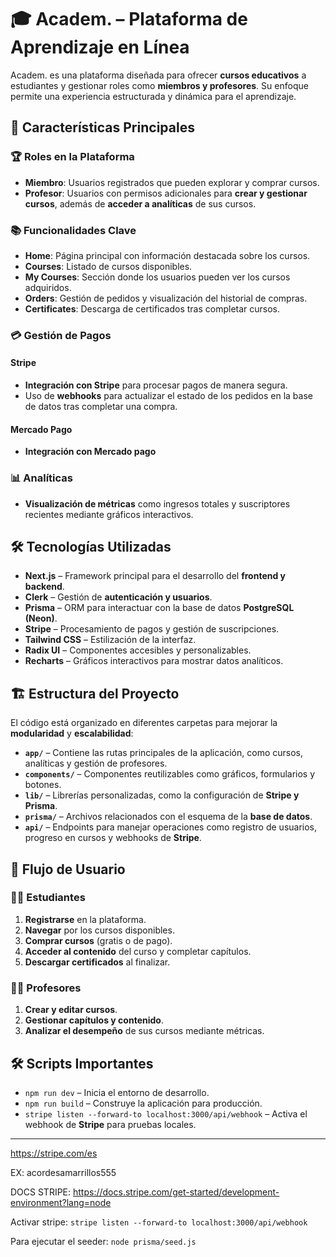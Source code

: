 # 🎓 Academ. – Plataforma de Aprendizaje en Línea  

Academ. es una plataforma diseñada para ofrecer **cursos educativos** a estudiantes y gestionar roles como **miembros y profesores**. Su enfoque permite una experiencia estructurada y dinámica para el aprendizaje.  

## 🌟 Características Principales  

### 🏆 Roles en la Plataforma  
- **Miembro**: Usuarios registrados que pueden explorar y comprar cursos.  
- **Profesor**: Usuarios con permisos adicionales para **crear y gestionar cursos**, además de **acceder a analíticas** de sus cursos.  

### 📚 Funcionalidades Clave  
- **Home**: Página principal con información destacada sobre los cursos.  
- **Courses**: Listado de cursos disponibles.  
- **My Courses**: Sección donde los usuarios pueden ver los cursos adquiridos.  
- **Orders**: Gestión de pedidos y visualización del historial de compras.  
- **Certificates**: Descarga de certificados tras completar cursos.  

### 💳 Gestión de Pagos  

#### Stripe

- **Integración con Stripe** para procesar pagos de manera segura.  
- Uso de **webhooks** para actualizar el estado de los pedidos en la base de datos tras completar una compra.  

#### Mercado Pago

- **Integración con Mercado pago**



### 📊 Analíticas  
- **Visualización de métricas** como ingresos totales y suscriptores recientes mediante gráficos interactivos.  

## 🛠️ Tecnologías Utilizadas  
- **Next.js** – Framework principal para el desarrollo del **frontend y backend**.  
- **Clerk** – Gestión de **autenticación y usuarios**.  
- **Prisma** – ORM para interactuar con la base de datos **PostgreSQL (Neon)**.  
- **Stripe** – Procesamiento de pagos y gestión de suscripciones.  
- **Tailwind CSS** – Estilización de la interfaz.  
- **Radix UI** – Componentes accesibles y personalizables.  
- **Recharts** – Gráficos interactivos para mostrar datos analíticos.  

## 🏗️ Estructura del Proyecto  
El código está organizado en diferentes carpetas para mejorar la **modularidad** y **escalabilidad**:  

- **`app/`** – Contiene las rutas principales de la aplicación, como cursos, analíticas y gestión de profesores.  
- **`components/`** – Componentes reutilizables como gráficos, formularios y botones.  
- **`lib/`** – Librerías personalizadas, como la configuración de **Stripe y Prisma**.  
- **`prisma/`** – Archivos relacionados con el esquema de la **base de datos**.  
- **`api/`** – Endpoints para manejar operaciones como registro de usuarios, progreso en cursos y webhooks de **Stripe**.  

## 🚀 Flujo de Usuario  

### 🧑‍🎓 Estudiantes  
1. **Registrarse** en la plataforma.  
2. **Navegar** por los cursos disponibles.  
3. **Comprar cursos** (gratis o de pago).  
4. **Acceder al contenido** del curso y completar capítulos.  
5. **Descargar certificados** al finalizar.  

### 👨‍🏫 Profesores  
1. **Crear y editar cursos**.  
2. **Gestionar capítulos y contenido**.  
3. **Analizar el desempeño** de sus cursos mediante métricas.  

## 🛠️ Scripts Importantes  
- `npm run dev` – Inicia el entorno de desarrollo.  
- `npm run build` – Construye la aplicación para producción.  
- `stripe listen --forward-to localhost:3000/api/webhook` – Activa el webhook de **Stripe** para pruebas locales.  

---


https://stripe.com/es

EX: acordesamarrillos555

DOCS STRIPE: https://docs.stripe.com/get-started/development-environment?lang=node


Activar stripe: `stripe listen --forward-to localhost:3000/api/webhook`

Para ejecutar el seeder: `node prisma/seed.js`